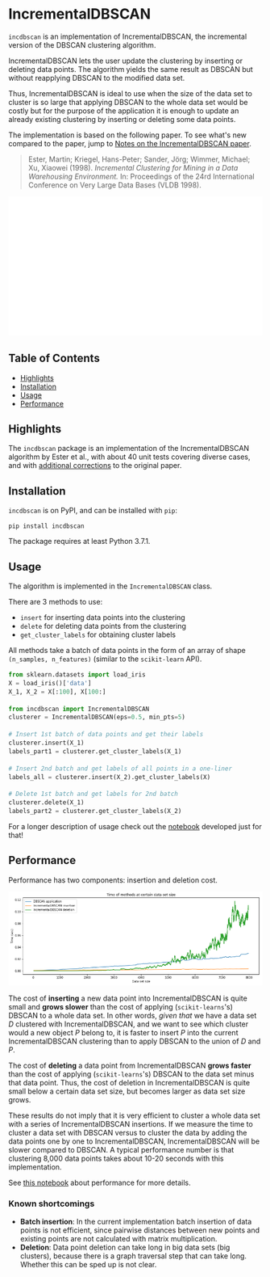 # IncrementalDBSCAN

`incdbscan` is an implementation of IncrementalDBSCAN, the incremental version of the DBSCAN clustering algorithm.

IncrementalDBSCAN lets the user update the clustering by inserting or deleting data points. The algorithm yields the same result as DBSCAN but without reapplying DBSCAN to the modified data set.

Thus, IncrementalDBSCAN is ideal to use when the size of the data set to cluster is so large that applying DBSCAN to the whole data set would be costly but for the purpose of the application it is enough to update an already existing clustering by inserting or deleting some data points.

The implementation is based on the following paper. To see what's new compared to the paper, jump to [Notes on the IncrementalDBSCAN paper](https://github.com/DataOmbudsman/incdbscan/blob/master/notes/notes-on-paper.md).

> Ester, Martin; Kriegel, Hans-Peter; Sander, Jörg; Wimmer, Michael; Xu, Xiaowei (1998). *Incremental Clustering for Mining in a Data Warehousing Environment.* In: Proceedings of the 24rd International Conference on Very Large Data Bases (VLDB 1998).

<p align="center">
  <img src="./images/illustration_circles.gif" alt="indbscan illustration">
</p>

## Table of Contents

- [Highlights](#Highlights)
- [Installation](#installation)
- [Usage](#usage)
- [Performance](#Performance)

## Highlights

The `incdbscan` package is an implementation of the IncrementalDBSCAN algorithm by Ester et al., with about 40 unit tests covering diverse cases, and with [additional corrections](https://github.com/DataOmbudsman/incdbscan/blob/master/notes/notes-on-paper.md) to the original paper.

## Installation

`incdbscan` is on PyPI, and can be installed with `pip`:
```
pip install incdbscan
```

The package requires at least Python 3.7.1.

## Usage

The algorithm is implemented in the `IncrementalDBSCAN` class.

There are 3 methods to use:
- `insert` for inserting data points into the clustering
- `delete` for deleting data points from the clustering
- `get_cluster_labels` for obtaining cluster labels

All methods take a batch of data points in the form of an array of shape `(n_samples, n_features)` (similar to the `scikit-learn` API).

```python
from sklearn.datasets import load_iris
X = load_iris()['data']
X_1, X_2 = X[:100], X[100:]

from incdbscan import IncrementalDBSCAN
clusterer = IncrementalDBSCAN(eps=0.5, min_pts=5)

# Insert 1st batch of data points and get their labels
clusterer.insert(X_1)
labels_part1 = clusterer.get_cluster_labels(X_1)

# Insert 2nd batch and get labels of all points in a one-liner
labels_all = clusterer.insert(X_2).get_cluster_labels(X)

# Delete 1st batch and get labels for 2nd batch
clusterer.delete(X_1)
labels_part2 = clusterer.get_cluster_labels(X_2)
```

For a longer description of usage check out the [notebook](https://github.com/DataOmbudsman/incdbscan/blob/master/notebooks/incdbscan-usage.ipynb) developed just for that!

## Performance

Performance has two components: insertion and deletion cost.

<p align="left">
  <img src="./images/performance.png" alt="indbscan performance">
</p>

The cost of **inserting** a new data point into IncrementalDBSCAN is quite small and **grows slower** than the cost of applying (`scikit-learns`'s) DBSCAN to a whole data set.  In other words, *given that* we have a data set _D_ clustered with IncrementalDBSCAN, and we want to see which cluster would a new object _P_ belong to, it is faster to insert _P_ into the current IncrementalDBSCAN clustering than to apply DBSCAN to the union of _D_ and _P_.

The cost of **deleting** a data point from IncrementalDBSCAN **grows faster** than the cost of applying (`scikit-learns`'s) DBSCAN to the data set minus that data point. Thus, the cost of deletion in IncrementalDBSCAN is quite small below a certain data set size, but becomes larger as data set size grows.

These results do not imply that it is very efficient to cluster a whole data set with a series of IncrementalDBSCAN insertions. If we measure the time to cluster a data set with DBSCAN versus to cluster the data by adding the data points one by one to IncrementalDBSCAN, IncrementalDBSCAN will be slower compared to DBSCAN. A typical performance number is that clustering 8,000 data points takes about 10-20 seconds with this implementation.

See [this notebook](https://github.com/DataOmbudsman/incdbscan/blob/master/notebooks/performance.ipynb) about performance for more details.

### Known shortcomings

- **Batch insertion**: In the current implementation batch insertion of data points is not efficient, since pairwise distances between new points and existing points are not calculated with matrix multiplication.
- **Deletion**: Data point deletion can take long in big data sets (big clusters), because there is a graph traversal step that can take long. Whether this can be sped up is not clear. 
